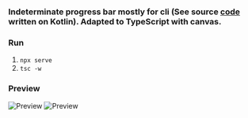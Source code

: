 ### Indeterminate progress bar mostly for cli (See source [code](https://gist.github.com/SkyfaceD/1f088a773a93c02ca42863bea0424195) written on Kotlin). Adapted to TypeScript with canvas.

### Run

1. `npx serve`
2. `tsc -w`

### Preview

![Preview](./.demo/gifs/web-pb.gif)
![Preview](./.demo/gifs/web-pb2.gif)
